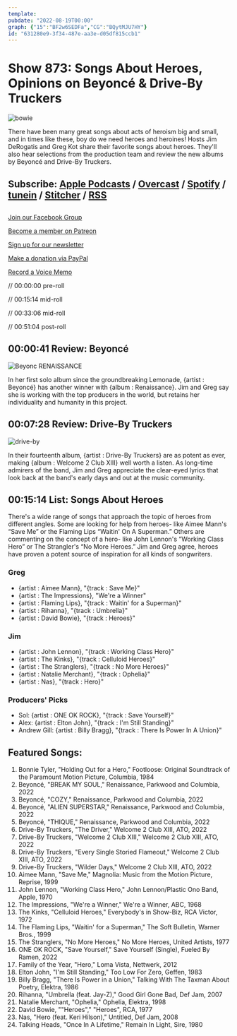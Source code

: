 ```yaml
---
template: 
pubdate: "2022-08-19T00:00"
graph: {"15":"BF2w6SEDFa","CG":"BQytMJU7HY"}
id: "631280e9-3f34-487e-aa3e-d05df815ccb1"
---
```






# Show 873: Songs About Heroes, Opinions on Beyoncé & Drive-By Truckers

![bowie](https://static.soundopinions.org/images/2022/artrockstore-david-bowie-heroes-album-1024x1024-1.jpg)

There have been many great songs about acts of heroism big and small, and in times like these, boy do we need heroes and heroines! Hosts Jim DeRogatis and Greg Kot share their favorite songs about heroes. They'll also hear selections from the production team and review the new albums by Beyoncé and Drive-By Truckers.



## Subscribe: [Apple Podcasts](https://itunes.apple.com/us/podcast/sound-opinions/id94793843) / [Overcast](https://overcast.fm/itunes94793843/sound-opinions) / [Spotify](https://open.spotify.com/show/1kNR8YL7TBrQuRxDdS4wtU) / [tunein](https://tunein.com/podcasts/Music-Podcasts/Sound-Opinions-p60273/) / [Stitcher](http://www.stitcher.com/podcast/sound-opinions) / [RSS](https://feeds.simplecast.com/Nn6fjnB0)



## 

[Join our Facebook Group](https://bit.ly/3sivr9T)

[Become a member on Patreon](https://bit.ly/3slWZvc)

[Sign up for our newsletter](https://bit.ly/3eEvRnG)

[Make a donation via PayPal](https://bit.ly/3dmt9lU)

[Record a Voice Memo](https://bit.ly/2RyD5Ah)

// 00:00:00 pre-roll

// 00:15:14 mid-roll

// 00:33:06 mid-roll

// 00:51:04 post-roll



## 00:00:41 Review: Beyoncé

![Beyonc RENAISSANCE](https://static.soundopinions.org/assets/873/1512.jpg)

In her first solo album since the groundbreaking Lemonade, {artist : Beyoncé} has another winner with {album : Renaissance}. Jim and Greg say she is working with the top producers in the world, but retains her individuality and humanity in this project.



## 00:07:28 Review: Drive-By Truckers

![drive-by](https://static.soundopinions.org/images/2022/ab67616d0000b273871781dacf019ab27f6164d8.jpeg)

In their fourteenth album, {artist : Drive-By Truckers} are as potent as ever, making {album : Welcome 2 Club XIII} well worth a listen. As long-time admirers of the band, Jim and Greg appreciate the clear-eyed lyrics that look back at the band's early days and out at the music community.



## 00:15:14 List: Songs About Heroes

There's a wide range of songs that approach the topic of heroes from different angles. Some are looking for help from heroes- like Aimee Mann's “Save Me” or the Flaming Lips “Waitin' On A Superman.” Others are commenting on the concept of a hero- like John Lennon's “Working Class Hero” or The Strangler's “No More Heroes.” Jim and Greg agree, heroes have proven a potent source of inspiration for all kinds of songwriters.


### Greg

- {artist : Aimee Mann}, "{track : Save Me}"
- {artist : The Impressions}, "We're a Winner"
- {artist : Flaming Lips}, "{track : Waitin' for a Superman}"
- {artist : Rihanna}, "{track : Umbrella}"
- {artist : David Bowie}, "{track : Heroes}"


### Jim

- {artist : John Lennon}, "{track : Working Class Hero}"
- {artist : The Kinks}, "{track : Celluloid Heroes}"
- {artist : The Stranglers}, "{track : No More Heroes}"
- {artist : Natalie Merchant}, "{track : Ophelia}"
- {artist : Nas}, "{track : Hero}"


### Producers' Picks

- Sol: {artist : ONE OK ROCK}, "{track : Save Yourself}"
- Alex: {artist : Elton John}, "{track : I'm Still Standing}"
- Andrew Gill: {artist : Billy Bragg}, "{track : There Is Power In A Union}"



## Featured Songs:

1. Bonnie Tyler, "Holding Out for a Hero," Footloose: Original Soundtrack of the Paramount Motion Picture, Columbia, 1984
2. Beyoncé, "BREAK MY SOUL," Renaissance, Parkwood and Columbia, 2022
3. Beyoncé, "COZY," Renaissance, Parkwood and Columbia, 2022
4. Beyoncé, "ALIEN SUPERSTAR," Renaissance, Parkwood and Columbia, 2022
5. Beyoncé, "THIQUE," Renaissance, Parkwood and Columbia, 2022
6. Drive-By Truckers, "The Driver," Welcome 2 Club XIII, ATO, 2022
7. Drive-By Truckers, "Welcome 2 Club XIII," Welcome 2 Club XIII, ATO, 2022
8. Drive-By Truckers, "Every Single Storied Flameout," Welcome 2 Club XIII, ATO, 2022
9. Drive-By Truckers, "Wilder Days," Welcome 2 Club XIII, ATO, 2022
10. Aimee Mann, "Save Me," Magnolia: Music from the Motion Picture, Reprise, 1999
11. John Lennon, "Working Class Hero," John Lennon/Plastic Ono Band, Apple, 1970
12. The Impressions, "We're a Winner," We're a Winner, ABC, 1968
13. The Kinks, "Celluloid Heroes," Everybody's in Show-Biz, RCA Victor, 1972
14. The Flaming Lips, "Waitin' for a Superman," The Soft Bulletin, Warner Bros., 1999
15. The Stranglers, "No More Heroes," No More Heroes, United Artists, 1977
16. ONE OK ROCK, "Save Yourself," Save Yourself (Single), Fueled By Ramen, 2022
17. Family of the Year, "Hero," Loma Vista, Nettwerk, 2012
18. Elton John, "I'm Still Standing," Too Low For Zero, Geffen, 1983
19. Billy Bragg, "There Is Power in a Union," Talking With The Taxman About Poetry, Elektra, 1986
20. Rihanna, "Umbrella (feat. Jay-Z)," Good Girl Gone Bad, Def Jam, 2007
21. Natalie Merchant, "Ophelia," Ophelia, Elektra, 1998
22. David Bowie, ""Heroes"," "Heroes", RCA, 1977
23. Nas, "Hero (feat. Keri Hilson)," Untitled, Def Jam, 2008
24. Talking Heads, "Once In A Lifetime," Remain In Light, Sire, 1980
